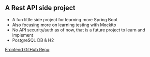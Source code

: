 <h2>A Rest API side project</h2>
<ul>
    <li>A fun little side project for learning more Spring Boot</li>
    <li>Also focusing more on learning testing with Mockito</li>
    <li>No API security/auth as of now, that is a future project to learn and implement</li>
    <li>PostgreSQL DB & H2</li>
</ul>



<a href="https://github.com/alsomeb/Shoplet">Frontend GitHub Repo</a>
